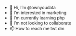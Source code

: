 - 👋 Hi, I’m @ownyoudata
- 👀 I’m interested in marketing
- 🌱 I’m currently learning php
- 💞️ I’m not looking to collaborate
- 📫 How to reach me twt dm

<!---
ownyoudata/ownyoudata is a ✨ special ✨ repository because its `README.md` (this file) appears on your GitHub profile.
You can click the Preview link to take a look at your changes.
--->
